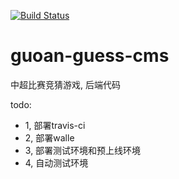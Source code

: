 [![Build Status](https://travis-ci.org/uiiang/guoan-guess-cms.svg?branch=master)](https://travis-ci.org/uiiang/guoan-guess-cms)

# guoan-guess-cms
中超比赛竞猜游戏, 后端代码


todo:
  * 1, 部署travis-ci  
  * 2, 部署walle
  * 3, 部署测试环境和预上线环境
  * 4, 自动测试环境
